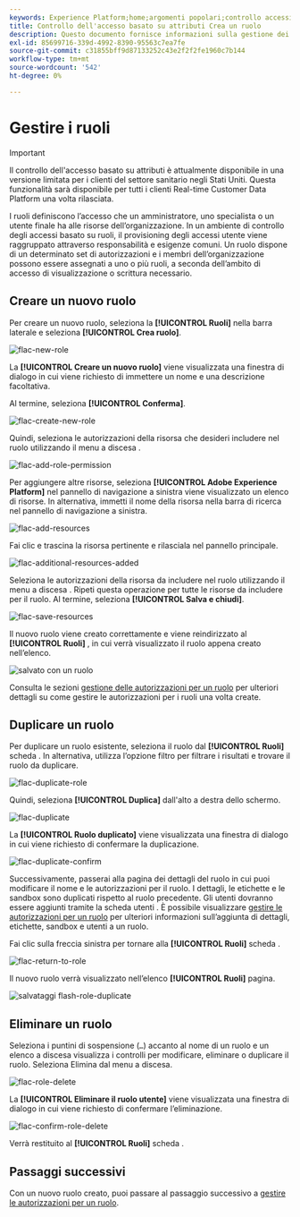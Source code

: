 ```yaml
---
keywords: Experience Platform;home;argomenti popolari;controllo accessi;controllo accessi basato su attributi;ABAC
title: Controllo dell'accesso basato su attributi Crea un ruolo
description: Questo documento fornisce informazioni sulla gestione dei ruoli tramite l'interfaccia Autorizzazioni di Adobe Experience Cloud
exl-id: 85699716-339d-4992-8390-95563c7ea7fe
source-git-commit: c31855bff9d87133252c43e2f2f2fe1960c7b144
workflow-type: tm+mt
source-wordcount: '542'
ht-degree: 0%

---
```


# Gestire i ruoli

>[!IMPORTANT]
>
>Il controllo dell&#39;accesso basato su attributi è attualmente disponibile in una versione limitata per i clienti del settore sanitario negli Stati Uniti. Questa funzionalità sarà disponibile per tutti i clienti Real-time Customer Data Platform una volta rilasciata.

I ruoli definiscono l’accesso che un amministratore, uno specialista o un utente finale ha alle risorse dell’organizzazione. In un ambiente di controllo degli accessi basato su ruoli, il provisioning degli accessi utente viene raggruppato attraverso responsabilità e esigenze comuni. Un ruolo dispone di un determinato set di autorizzazioni e i membri dell’organizzazione possono essere assegnati a uno o più ruoli, a seconda dell’ambito di accesso di visualizzazione o scrittura necessario.

## Creare un nuovo ruolo

Per creare un nuovo ruolo, seleziona la **[!UICONTROL Ruoli]** nella barra laterale e seleziona **[!UICONTROL Crea ruolo]**.

![flac-new-role](../../images/flac-ui/flac-new-role.png)

La **[!UICONTROL Creare un nuovo ruolo]** viene visualizzata una finestra di dialogo in cui viene richiesto di immettere un nome e una descrizione facoltativa.

Al termine, seleziona **[!UICONTROL Conferma]**.

![flac-create-new-role](../../images/flac-ui/flac-create-new-role.png)

Quindi, seleziona le autorizzazioni della risorsa che desideri includere nel ruolo utilizzando il menu a discesa .

![flac-add-role-permission](../../images/flac-ui/flac-add-role-permission.png)

Per aggiungere altre risorse, seleziona **[!UICONTROL Adobe Experience Platform]** nel pannello di navigazione a sinistra viene visualizzato un elenco di risorse. In alternativa, immetti il nome della risorsa nella barra di ricerca nel pannello di navigazione a sinistra.

![flac-add-resources](../../images/flac-ui/flac-add-additional-resources.png)

Fai clic e trascina la risorsa pertinente e rilasciala nel pannello principale.

![flac-additional-resources-added](../../images/flac-ui/flac-additional-resources-added.png)

Seleziona le autorizzazioni della risorsa da includere nel ruolo utilizzando il menu a discesa . Ripeti questa operazione per tutte le risorse da includere per il ruolo. Al termine, seleziona **[!UICONTROL Salva e chiudi]**.

![flac-save-resources](../../images/flac-ui/flac-save-resources.png)

Il nuovo ruolo viene creato correttamente e viene reindirizzato al **[!UICONTROL Ruoli]** , in cui verrà visualizzato il ruolo appena creato nell’elenco.

![salvato con un ruolo](../../images/flac-ui/flac-role-saved.png)

Consulta le sezioni [gestione delle autorizzazioni per un ruolo](#manage-permissions-for-a-role) per ulteriori dettagli su come gestire le autorizzazioni per i ruoli una volta create.

## Duplicare un ruolo

Per duplicare un ruolo esistente, seleziona il ruolo dal **[!UICONTROL Ruoli]** scheda . In alternativa, utilizza l’opzione filtro per filtrare i risultati e trovare il ruolo da duplicare.

![flac-duplicate-role](../../images/flac-ui/flac-duplicate-role.png)

Quindi, seleziona **[!UICONTROL Duplica]** dall&#39;alto a destra dello schermo.

![flac-duplicate](../../images/flac-ui/flac-duplicate.png)

La **[!UICONTROL Ruolo duplicato]** viene visualizzata una finestra di dialogo in cui viene richiesto di confermare la duplicazione.

![flac-duplicate-confirm](../../images/flac-ui/flac-duplicate-confirm.png)

Successivamente, passerai alla pagina dei dettagli del ruolo in cui puoi modificare il nome e le autorizzazioni per il ruolo. I dettagli, le etichette e le sandbox sono duplicati rispetto al ruolo precedente. Gli utenti dovranno essere aggiunti tramite la scheda utenti . È possibile visualizzare [gestire le autorizzazioni per un ruolo](permissions.md) per ulteriori informazioni sull’aggiunta di dettagli, etichette, sandbox e utenti a un ruolo.

Fai clic sulla freccia sinistra per tornare alla **[!UICONTROL Ruoli]** scheda .

![flac-return-to-role](../../images/flac-ui/flac-return-to-roles.png)

Il nuovo ruolo verrà visualizzato nell’elenco **[!UICONTROL Ruoli]** pagina.

![salvataggi flash-role-duplicate](../../images/flac-ui/flac-role-duplicate-saved.png)

## Eliminare un ruolo

Seleziona i puntini di sospensione (`…`) accanto al nome di un ruolo e un elenco a discesa visualizza i controlli per modificare, eliminare o duplicare il ruolo. Seleziona Elimina dal menu a discesa.

![flac-role-delete](../../images/flac-ui/flac-role-delete.png)

La **[!UICONTROL Eliminare il ruolo utente]** viene visualizzata una finestra di dialogo in cui viene richiesto di confermare l’eliminazione.

![flac-confirm-role-delete](../../images/flac-ui/flac-confirm-role-delete.png)

Verrà restituito al **[!UICONTROL Ruoli]** scheda .

## Passaggi successivi

Con un nuovo ruolo creato, puoi passare al passaggio successivo a [gestire le autorizzazioni per un ruolo](permissions.md).
